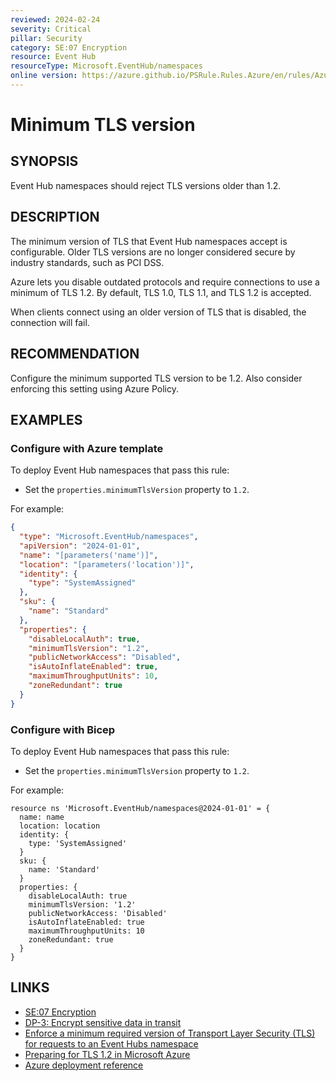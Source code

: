 ```yaml
---
reviewed: 2024-02-24
severity: Critical
pillar: Security
category: SE:07 Encryption
resource: Event Hub
resourceType: Microsoft.EventHub/namespaces
online version: https://azure.github.io/PSRule.Rules.Azure/en/rules/Azure.EventHub.MinTLS/
---
```


# Minimum TLS version

## SYNOPSIS

Event Hub namespaces should reject TLS versions older than 1.2.

## DESCRIPTION

The minimum version of TLS that Event Hub namespaces accept is configurable.
Older TLS versions are no longer considered secure by industry standards, such as PCI DSS.

Azure lets you disable outdated protocols and require connections to use a minimum of TLS 1.2.
By default, TLS 1.0, TLS 1.1, and TLS 1.2 is accepted.

When clients connect using an older version of TLS that is disabled, the connection will fail.

## RECOMMENDATION

Configure the minimum supported TLS version to be 1.2.
Also consider enforcing this setting using Azure Policy.

## EXAMPLES

### Configure with Azure template

To deploy Event Hub namespaces that pass this rule:

- Set the `properties.minimumTlsVersion` property to `1.2`.

For example:

```json
{
  "type": "Microsoft.EventHub/namespaces",
  "apiVersion": "2024-01-01",
  "name": "[parameters('name')]",
  "location": "[parameters('location')]",
  "identity": {
    "type": "SystemAssigned"
  },
  "sku": {
    "name": "Standard"
  },
  "properties": {
    "disableLocalAuth": true,
    "minimumTlsVersion": "1.2",
    "publicNetworkAccess": "Disabled",
    "isAutoInflateEnabled": true,
    "maximumThroughputUnits": 10,
    "zoneRedundant": true
  }
}
```

### Configure with Bicep

To deploy Event Hub namespaces that pass this rule:

- Set the `properties.minimumTlsVersion` property to `1.2`.

For example:

```bicep
resource ns 'Microsoft.EventHub/namespaces@2024-01-01' = {
  name: name
  location: location
  identity: {
    type: 'SystemAssigned'
  }
  sku: {
    name: 'Standard'
  }
  properties: {
    disableLocalAuth: true
    minimumTlsVersion: '1.2'
    publicNetworkAccess: 'Disabled'
    isAutoInflateEnabled: true
    maximumThroughputUnits: 10
    zoneRedundant: true
  }
}
```

<!-- external:avm avm/res/event-hub/namespace minimumTlsVersion -->

## LINKS

- [SE:07 Encryption](https://learn.microsoft.com/azure/well-architected/security/encryption#data-in-transit)
- [DP-3: Encrypt sensitive data in transit](https://learn.microsoft.com/security/benchmark/azure/baselines/event-hubs-security-baseline#dp-3-encrypt-sensitive-data-in-transit)
- [Enforce a minimum required version of Transport Layer Security (TLS) for requests to an Event Hubs namespace](https://learn.microsoft.com/azure/event-hubs/transport-layer-security-enforce-minimum-version)
- [Preparing for TLS 1.2 in Microsoft Azure](https://azure.microsoft.com/updates/azuretls12/)
- [Azure deployment reference](https://learn.microsoft.com/azure/templates/microsoft.eventhub/namespaces)
